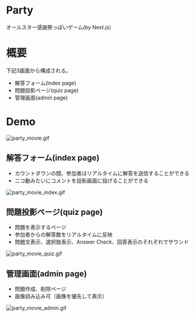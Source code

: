 # Party
オールスター感謝祭っぽいゲーム(by Next.js)

# 概要
下記3画面から構成される。

- 解答フォーム(index page)
- 問題投影ページ(quiz page)
- 管理画面(admin page)

# Demo
![party_movie.gif](https://qiita-image-store.s3.ap-northeast-1.amazonaws.com/0/187747/a9d256bf-5a65-336c-be59-cf13336e53ec.gif)

## 解答フォーム(index page)
- カウントダウンの間、参加者はリアルタイムに解答を送信することができる
- ニコ動みたいにコメントを投影画面に投げることができる

![party_movie_index.gif](https://qiita-image-store.s3.ap-northeast-1.amazonaws.com/0/187747/62a7225a-3c51-36d8-e116-7ff96e643d9b.gif)


## 問題投影ページ(quiz page)
- 問題を表示するページ
- 参加者からの解答数をリアルタイムに反映
- 問題文表示、選択肢表示、Answer Check、回答表示のそれぞれでサウンド

![party_movie_quiz.gif](https://qiita-image-store.s3.ap-northeast-1.amazonaws.com/0/187747/b89baab6-dd61-8ce0-d979-ea4e2966f867.gif)


## 管理画面(admin page)
- 問題作成、削除ページ
- 画像読み込み可（画像を優先して表示）

![party_movie_admin.gif](https://qiita-image-store.s3.ap-northeast-1.amazonaws.com/0/187747/00170b15-effb-d3bb-7c5a-c232c24508d5.gif)

